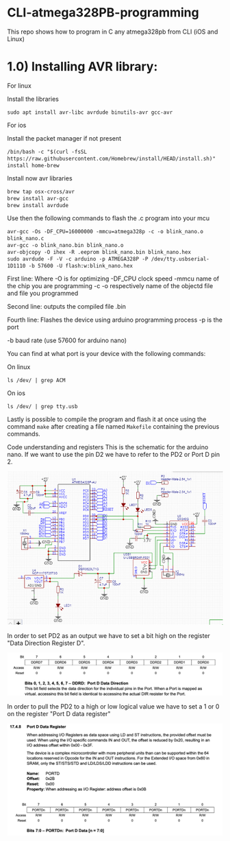 # CLI-atmega328PB-programming
This repo shows how to program in C any atmega328pb from CLI (iOS and Linux)

<h1>1.0) Installing AVR library:</h2>

For linux
  
Install the libraries

```
sudo apt install avr-libc avrdude binutils-avr gcc-avr
```
  
For ios 
 
Install the packet manager if not present
  
```
/bin/bash -c "$(curl -fsSL https://raw.githubusercontent.com/Homebrew/install/HEAD/install.sh)"
install home-brew
```
  
Install now avr libraries

  
```
brew tap osx-cross/avr
brew install avr-gcc
brew install avrdude
```  
Use then the following commands to flash the .c program into your mcu
  
```
avr-gcc -Os -DF_CPU=16000000 -mmcu=atmega328p -c -o blink_nano.o blink_nano.c
avr-gcc -o blink_nano.bin blink_nano.o
avr-objcopy -O ihex -R .eeprom blink_nano.bin blink_nano.hex
sudo avrdude -F -V -c arduino -p ATMEGA328P -P /dev/tty.usbserial-1D1110 -b 57600 -U flash:w:blink_nano.hex
```
First line:
Where -O is for optimizing
-DF_CPU clock speed
-mmcu name of the chip you are programming
-c -o respectively name of the objectd file and file you programmed

Second line:
outputs the compiled file .bin

Fourth line:
Flashes the device using arduino programming process 
-p  is the port 

-b baud rate (use 57600 for arduino nano)

You can find at what port is your device with the following commands:

On linux
```
ls /dev/ | grep ACM
```
On ios
```
ls /dev/ | grep tty.usb
```
Lastly is possible to compile the program and flash it at once using the command ``` make ``` after creating a file named ``` Makefile ``` containing the previous commands.


Code understanding and registers
This is the schematic for the arduino nano. If we want to use the pin D2 we have to refer to the PD2 or Port D pin 2.

![alt text](https://github.com/Mattiachi/CLI-atmega328PB-programming/blob/main/images/arduino%20nano%20schematic.png)
  
In order to set PD2 as an output we have to set a bit high on the register "Data Direction Register D".

![alt text](https://github.com/Mattiachi/CLI-atmega328PB-programming/blob/main/images/DDRD.png)
 
In order to pull the PD2 to a high or low logical value we have to set a 1 or 0 on the register "Port D data register"

![alt text](https://github.com/Mattiachi/CLI-atmega328PB-programming/blob/main/images/PORTD.png)
